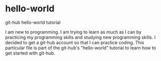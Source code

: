 # hello-world
git-hub hello-world tutorial

I am new to programming. I am trying to learn as much as I can by practicing my programming skills and studying new programming skills. I decided to get a git-hub account so that I can practice coding. This particular file is part of the git-hub's "hello-world" tutorial to learn how to get started with git-hub.
